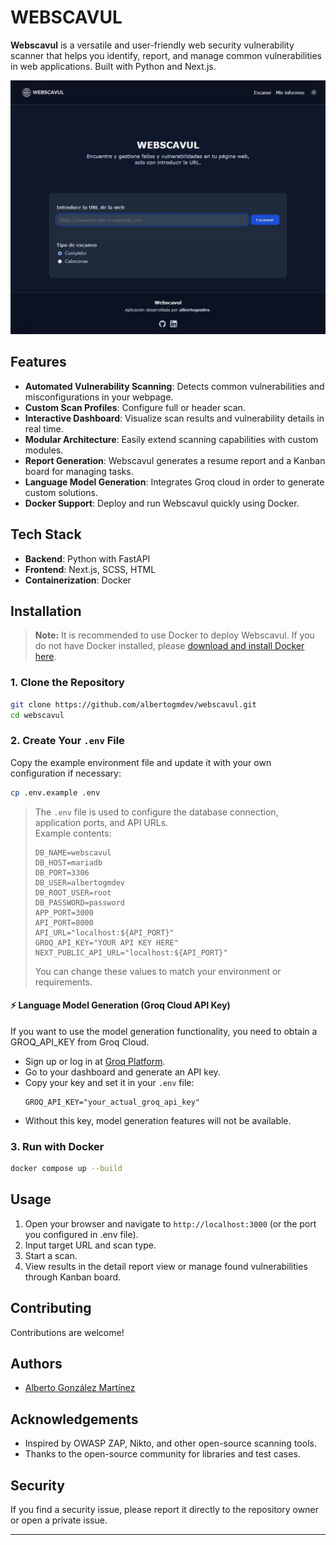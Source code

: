 # WEBSCAVUL

**Webscavul** is a versatile and user-friendly web security vulnerability scanner that helps you identify, report, and manage common vulnerabilities in web applications. Built with Python and Next.js.

![alt text](https://github.com/albertogmdev/webscavul/blob/master/homepage-screenshot.jpg "Webscavul Homepage")

## Features

- **Automated Vulnerability Scanning**: Detects common vulnerabilities and misconfigurations in your webpage.
- **Custom Scan Profiles**: Configure full or header scan.
- **Interactive Dashboard**: Visualize scan results and vulnerability details in real time.
- **Modular Architecture**: Easily extend scanning capabilities with custom modules.
- **Report Generation**: Webscavul generates a resume report and a Kanban board for managing tasks.
- **Language Model Generation**: Integrates Groq cloud in order to generate custom solutions.
- **Docker Support**: Deploy and run Webscavul quickly using Docker.

## Tech Stack

- **Backend**: Python with FastAPI
- **Frontend**: Next.js, SCSS, HTML
- **Containerization**: Docker

## Installation

> **Note:** It is recommended to use Docker to deploy Webscavul. If you do not have Docker installed, please [download and install Docker here](https://docs.docker.com/get-docker/).

### 1. Clone the Repository

```bash
git clone https://github.com/albertogmdev/webscavul.git
cd webscavul
```

### 2. Create Your `.env` File

Copy the example environment file and update it with your own configuration if necessary:

```bash
cp .env.example .env
```

> The `.env` file is used to configure the database connection, application ports, and API URLs.  
> Example contents:
> ```
> DB_NAME=webscavul
> DB_HOST=mariadb
> DB_PORT=3306
> DB_USER=albertogmdev
> DB_ROOT_USER=root
> DB_PASSWORD=password
> APP_PORT=3000
> API_PORT=8000
> API_URL="localhost:${API_PORT}"
> GROQ_API_KEY="YOUR API KEY HERE"
> NEXT_PUBLIC_API_URL="localhost:${API_PORT}"
> ```
> You can change these values to match your environment or requirements.

#### ⚡️ Language Model Generation (Groq Cloud API Key)

If you want to use the model generation functionality, you need to obtain a GROQ_API_KEY from Groq Cloud.

- Sign up or log in at [Groq Platform](https://console.groq.com/).
- Go to your dashboard and generate an API key.
- Copy your key and set it in your `.env` file:
  ```
  GROQ_API_KEY="your_actual_groq_api_key"
  ```
- Without this key, model generation features will not be available.

### 3. Run with Docker

```bash
docker compose up --build
```

## Usage

1. Open your browser and navigate to `http://localhost:3000` (or the port you configured in .env file).
2. Input target URL and scan type.
3. Start a scan.
4. View results in the detail report view or manage found vulnerabilities through Kanban board.

## Contributing

Contributions are welcome!

## Authors

- [Alberto González Martínez](https://github.com/albertogmdev)

## Acknowledgements

- Inspired by OWASP ZAP, Nikto, and other open-source scanning tools.
- Thanks to the open-source community for libraries and test cases.

## Security

If you find a security issue, please report it directly to the repository owner or open a private issue.

---